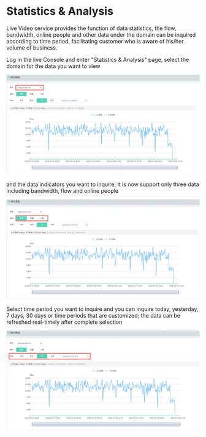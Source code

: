 # Statistics & Analysis

Live Video service provides the function of data statistics, the flow, bandwidth, online people and other data under the domain can be inquired according to time period, facilitating customer who is aware of his/her volume of business.

Log in the live Console and enter "Statistics & Analysis" page, select the domain for the data you want to view

![](https://github.com/jdcloudcom/cn/blob/cn-live-video/image/live-video/%E7%BB%9F%E8%AE%A1%E6%9F%A5%E8%AF%A2-%E9%80%89%E6%8B%A9%E5%9F%9F%E5%90%8D.png)

and the data indicators you want to inquire; it is now support only three data including bandwidth, flow and online people

![](https://github.com/jdcloudcom/cn/blob/cn-live-video/image/live-video/%E7%BB%9F%E8%AE%A1%E6%9F%A5%E8%AF%A2-%E9%80%89%E6%8B%A9%E6%8C%87%E6%A0%87.png)

Select time period you want to inquire and you can inquire today, yesterday, 7 days, 30 days or time periods that are customized; the data can be refreshed real-timely after complete selection

![](https://github.com/jdcloudcom/cn/blob/cn-live-video/image/live-video/%E7%BB%9F%E8%AE%A1%E6%9F%A5%E8%AF%A2-%E9%80%89%E6%8B%A9%E6%97%B6%E9%97%B4%E6%AE%B5.png)
